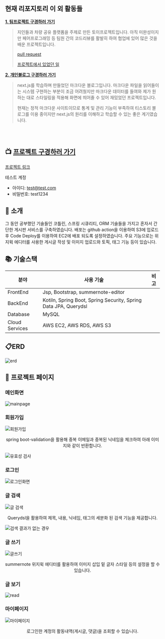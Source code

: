 ## 현재 리포지토리 이 외 활동들

**[1. 팀프로젝트 구경하러 가기](https://github.com/Chanqun-Co/carsharing)**

> 지인들과 차량 공유 플랫폼을 주제로 만든 토이프로젝트입니다. 아직 미완성이지만 페어프로그래밍 등 팀원 간의 코드리뷰를 활발히 하여 협업에 있어 많은 것을 배운 프로젝트입니다.
>
> [pull request](https://github.com/Chanqun-Co/carsharing/pulls?q=is%3Apr+is%3Aclosed)
>
> [프로젝트에서 있었던 일](https://ekgoddldi.tistory.com/281)

**[2. 개인블로그 구경하러 가기](https://github.com/kimzerovirus/kimzerovirus.github.io)**

> next.js를 학습하며 만들었던 마크다운 블로그입니다. 마크다운 파일을 읽어들이는 시스템 구현하는 부분이 조금 어려웠지만 마크다운 데이터를 들여와 제가 원하는 대로 스타일링을 적용해 화면에 띄어줄 수 있어 재밌었던 프로젝트입니다. <br/>
>
> 현재는 정적 마크다운 사이트이므로 통계 및 관리 기능이 부족하여 티스토리 블로그를 이용 중이지만 next.js의 원리를 이해하고 학습할 수 있는 좋은 계기였습니다. 

<br/>

<br/>

## 📺 [프로젝트 구경하러 가기](http://ec2-3-36-35-135.ap-northeast-2.compute.amazonaws.com/)

[프로젝트 링크](http://ec2-3-36-35-135.ap-northeast-2.compute.amazonaws.com/)

테스트 계정

- 아이디: test@test.com
- 비밀번호: test1234

## 🔖 소개

그 동안 공부했던 기술들인 코틀린, 스프링 시큐리티, ORM 기술들을 가지고 혼자서 간단한 게시판 서비스를 구축하였습니다. 배포는 github action을 이용하여 S3에 업로드 후 Code Deploy를 이용하여 EC2에 배포 되도록 설정하였습니다. 주요 기능으로는 위지윅 에디터를 사용한 게시글 작성 및 이미지 업로드와 토픽, 태그 기능 등이 있습니다.

## 📚 기술스택

| 분야           | 사용 기술                       | 비고 |
| -------------- | ------------------------------- | ---- |
| FrontEnd       | Jsp, Bootstrap, summernote-editor               |      |
| BackEnd        | Kotiln, Spring Boot, Spring Security, Spring Data JPA, Querydsl |      |
| Database       | MySQL							             |      |
| Cloud Services | AWS EC2, AWS RDS, AWS S3 			 |      |
## 📋ERD

![erd](docs/imgs/table-erd.png)

## 📄 프로젝트 페이지

### 메인화면

![mainpage](docs/imgs/mainpage.jpeg)

### 회원가입

![회원가입](docs/imgs/signup.JPG)

<p align="center">
spring boot-validation을 활용해 중복 이메일과 중복된 닉네임을 체크하여 아래 이미지와 같이 반환합니다.
</p>


![유효성 검사](./docs/imgs/validate.JPG)

### 로그인

![로그인화면](docs/imgs/login.JPG)

### 글 검색

![글 검색](./docs/imgs/search-result.JPG)

<p align="center">
Querydsl을 활용하여 제목, 내용, 닉네임, 태그의 세분화 된 검색 기능을 제공합니다.
</p>



![검색 결과가 없는 경우](./docs/imgs/non-search-result.JPG)

### 글 쓰기

![글쓰기](docs/imgs/write.JPG)

<p align="center">
summernote 위지윅 에디터를 활용하여 이미지 삽입 밑 글자 스타일 등의 설정을 할 수 있습니다.
</p>

### 글 보기

![read](./docs/imgs/read.JPG)


### 마이페이지

![마이페이지](docs/imgs/mypage.JPG)
<p align="center">
로그인한 계정의 활동내역(게시글, 댓글)을 조회할 수 있습니다.
</p>